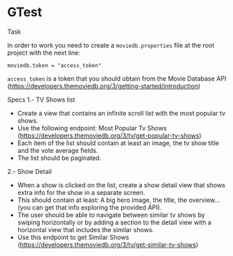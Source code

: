 # GTest

Task

In order to work you need to create a `moviedb.properties` file at the root project with the next line:
```
moviedb.token = "access_token"
```
`access_token` is a token that you should obtain from the Movie Database API
(https://developers.themoviedb.org/3/getting-started/introduction)

Specs
1.- TV Shows list
- Create a view that contains an infinite scroll list with the most popular tv shows.
- Use the following endpoint: Most Popular Tv Shows
(https://developers.themoviedb.org/3/tv/get-popular-tv-shows)
- Each item of the list should contain at least an image, the tv show title and the vote average
fields.
- The list should be paginated.

2.- Show Detail
- When a show is clicked on the list, create a show detail view that shows extra info for the
show in a separate screen.
- This should contain at least: A big hero image, the title, the overview... (you can get that info
exploring the provided API).
- The user should be able to navigate between similar tv shows by swiping horizontally or by
adding a section to the detail view with a horizontal view that includes the similar shows.
- Use this endpoint to get Similar Shows
(https://developers.themoviedb.org/3/tv/get-similar-tv-shows)
